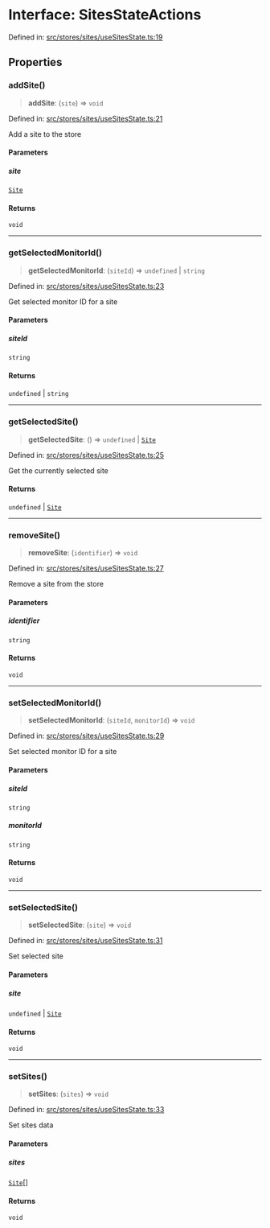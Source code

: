 # Interface: SitesStateActions

Defined in: [src/stores/sites/useSitesState.ts:19](https://github.com/Nick2bad4u/Uptime-Watcher/blob/3cce0c3b352c8390536ca3c7399ece50a05faf18/src/stores/sites/useSitesState.ts#L19)

## Properties

### addSite()

> **addSite**: (`site`) => `void`

Defined in: [src/stores/sites/useSitesState.ts:21](https://github.com/Nick2bad4u/Uptime-Watcher/blob/3cce0c3b352c8390536ca3c7399ece50a05faf18/src/stores/sites/useSitesState.ts#L21)

Add a site to the store

#### Parameters

##### site

[`Site`](../../../../../shared/types/interfaces/Site.md)

#### Returns

`void`

***

### getSelectedMonitorId()

> **getSelectedMonitorId**: (`siteId`) => `undefined` \| `string`

Defined in: [src/stores/sites/useSitesState.ts:23](https://github.com/Nick2bad4u/Uptime-Watcher/blob/3cce0c3b352c8390536ca3c7399ece50a05faf18/src/stores/sites/useSitesState.ts#L23)

Get selected monitor ID for a site

#### Parameters

##### siteId

`string`

#### Returns

`undefined` \| `string`

***

### getSelectedSite()

> **getSelectedSite**: () => `undefined` \| [`Site`](../../../../../shared/types/interfaces/Site.md)

Defined in: [src/stores/sites/useSitesState.ts:25](https://github.com/Nick2bad4u/Uptime-Watcher/blob/3cce0c3b352c8390536ca3c7399ece50a05faf18/src/stores/sites/useSitesState.ts#L25)

Get the currently selected site

#### Returns

`undefined` \| [`Site`](../../../../../shared/types/interfaces/Site.md)

***

### removeSite()

> **removeSite**: (`identifier`) => `void`

Defined in: [src/stores/sites/useSitesState.ts:27](https://github.com/Nick2bad4u/Uptime-Watcher/blob/3cce0c3b352c8390536ca3c7399ece50a05faf18/src/stores/sites/useSitesState.ts#L27)

Remove a site from the store

#### Parameters

##### identifier

`string`

#### Returns

`void`

***

### setSelectedMonitorId()

> **setSelectedMonitorId**: (`siteId`, `monitorId`) => `void`

Defined in: [src/stores/sites/useSitesState.ts:29](https://github.com/Nick2bad4u/Uptime-Watcher/blob/3cce0c3b352c8390536ca3c7399ece50a05faf18/src/stores/sites/useSitesState.ts#L29)

Set selected monitor ID for a site

#### Parameters

##### siteId

`string`

##### monitorId

`string`

#### Returns

`void`

***

### setSelectedSite()

> **setSelectedSite**: (`site`) => `void`

Defined in: [src/stores/sites/useSitesState.ts:31](https://github.com/Nick2bad4u/Uptime-Watcher/blob/3cce0c3b352c8390536ca3c7399ece50a05faf18/src/stores/sites/useSitesState.ts#L31)

Set selected site

#### Parameters

##### site

`undefined` | [`Site`](../../../../../shared/types/interfaces/Site.md)

#### Returns

`void`

***

### setSites()

> **setSites**: (`sites`) => `void`

Defined in: [src/stores/sites/useSitesState.ts:33](https://github.com/Nick2bad4u/Uptime-Watcher/blob/3cce0c3b352c8390536ca3c7399ece50a05faf18/src/stores/sites/useSitesState.ts#L33)

Set sites data

#### Parameters

##### sites

[`Site`](../../../../../shared/types/interfaces/Site.md)[]

#### Returns

`void`
